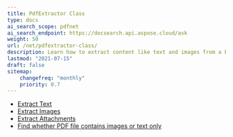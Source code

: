 ```yaml
---
title: PdfExtractor Class
type: docs
ai_search_scope: pdfnet
ai_search_endpoint: https://docsearch.api.aspose.cloud/ask
weight: 50
url: /net/pdfextractor-class/
description: Learn how to extract content like text and images from a PDF using the PDFExtractor class in .NET with Aspose.PDF.
lastmod: "2021-07-15"
draft: false
sitemap:
    changefreq: "monthly"
    priority: 0.7
---
```


- [Extract Text](/pdf/net/extract-text/)
- [Extract Images](/pdf/net/extract-images/)
- [Extract Attachments](/pdf/net/extract-attachments/)
- [Find whether PDF file contains images or text only](/pdf/net/find-whether-pdf-file-contains-images-or-text-only/)
